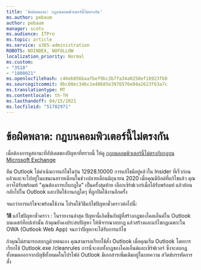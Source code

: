 ```yaml
---
title: 'ข้อผิดพลาด: กฎบนคอมพิวเตอร์นี้ไม่ตรงกัน'
ms.author: pebaum
author: pebaum
manager: scotv
ms.audience: ITPro
ms.topic: article
ms.service: o365-administration
ROBOTS: NOINDEX, NOFOLLOW
localization_priority: Normal
ms.custom:
- "3518"
- "1800021"
ms.openlocfilehash: c46eb856baafbef9bc3b7fa34a0258ef16923fb8
ms.sourcegitcommit: 8bc60ec34bc1e40685e3976576e04a2623f63a7c
ms.translationtype: MT
ms.contentlocale: th-TH
ms.lasthandoff: 04/15/2021
ms.locfileid: "51782971"
---
```

# <a name="error-the-rules-on-this-computer-do-not-match"></a>ข้อผิดพลาด: กฎบนคอมพิวเตอร์นี้ไม่ตรงกัน

เมื่อต้องการดูสถานะที่อัปเดตของปัญหาที่ทราบนี้ ให้ดู [กฎบนคอมพิวเตอร์นี้ไม่ตรงกับกฎบน Microsoft Exchange](https://support.office.com/article/d032e037-b224-429e-b325-633afde9b5f0)

ทีม Outlook ได้ดําเนินการแก้ไขในรุ่น 12928.10000 การแก้ไขมีอยู่แล้วใน Insider ที่เร็วก่อนแล้วและจะไปอยู่ในแชนเนลรายเดือนในช่วงปลายเดือนมิถุนายน 2020 เมื่อคุณมีบิลด์ที่แก้ไขแล้ว คุณอาจได้รับพร้อมท์ "คุณต้องการเก็บกฎใด" เป็นครั้งสุดท้าย เลือกเซิร์ฟเวอร์เมื่อได้รับพร้อมท์ แล้วย้อนกลับไปใน Outlook และเปิดใช้งานกฎใดๆ ที่ถูกปิดใช้งานอีกครั้ง

จนกว่าการแก้ไขจะพร้อมใช้งาน โปรดใช้วิธีแก้ไขปัญหาชั่วคราวต่อไปนี้:

**วิธี** แก้ไขปัญหาชั่วคราว : ในรายงานล่าสุด ปัญหานี้เกิดขึ้นกับผู้ที่สร้างกฎของไคลเอ็นต์ใน Outlook บนเดสก์ท็อปเท่านั้น ถ้าคุณยังคงประสบปัญหา ให้พิจารณาลบกฎ แล้วสร้างและแก้ไขกฎเฉพาะใน OWA (Outlook Web App) จนกว่าปัญหาจะได้รับการแก้ไข

ถ้าคุณไม่สามารถลบกฎด้วยตนเอง คุณสามารถเรียกใช้สั่ง Outlook เมื่อคุณเริ่ม Outlook โดยการเรียกใช้ Outlook.exe /cleanrules การนี่จะลบทั้งกฎของไคลเอ็นต์และเซิร์ฟเวอร์ ซึ่งจะลบกฎทั้งหมดออกจากบัญชีทั้งหมดในโปรไฟล์ Outlook มีเอกสารเพิ่มเติมอยู่ในบทความ สวิตช์บรรทัดการสั่ง


